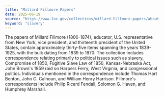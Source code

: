 ```yaml
---
title: "Millard Fillmore Papers"
date: 2025-06-19
source: "https://www.loc.gov/collections/millard-fillmore-papers/about-this-collection/"
keyword: "slavery"
---
```


The papers of Millard Fillmore (1800-1874), educator, U.S. representative from New York, vice president, and thirteenth president of the United States, contain approximately thirty-five items spanning the years 1839-1925, with the bulk dating from 1839 to 1870. The collection includes correspondence relating primarily to political issues such as slavery, Compromise of 1850, Fugitive Slave Law of 1850, Kansas-Nebraska Act, John Brown's 1859 raid on Harpers Ferry, West Virginia, and congressional politics. Individuals mentioned in the correspondence include Thomas Hart Benton, John C. Calhoun, and William Henry Harrison. Fillmore's correspondents include Philip Ricard Fendall, Solomon G. Haven, and Humphrey Marshall.

